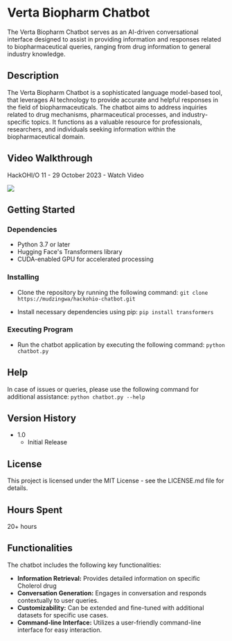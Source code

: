 
# Verta Biopharm Chatbot

The Verta Biopharm Chatbot serves as an AI-driven conversational interface designed to assist in providing information and responses related to biopharmaceutical queries, ranging from drug information to general industry knowledge.

## Description

The Verta Biopharm Chatbot is a sophisticated language model-based tool, that leverages AI technology to provide accurate and helpful responses in the field of biopharmaceuticals. The chatbot aims to address inquiries related to drug mechanisms, pharmaceutical processes, and industry-specific topics. It functions as a valuable resource for professionals, researchers, and individuals seeking information within the biopharmaceutical domain.

## Video Walkthrough
[](https://www.loom.com/share/6d98d3f39c834678a7f3a8c705f69c1f)

HackOHI/O 11 - 29 October 2023 - Watch Video

[![](https://cdn.loom.com/sessions/thumbnails/6d98d3f39c834678a7f3a8c705f69c1f-with-play.gif)](https://www.loom.com/share/6d98d3f39c834678a7f3a8c705f69c1f)

## Getting Started

### Dependencies

- Python 3.7 or later
- Hugging Face's Transformers library
- CUDA-enabled GPU for accelerated processing

### Installing

- Clone the repository by running the following command:
``` git clone https://mudzingwa/hackohio-chatbot.git ```

    
- Install necessary dependencies using pip:
``` pip install transformers ```
    

### Executing Program

- Run the chatbot application by executing the following command:
``` python chatbot.py ```


## Help

In case of issues or queries, please use the following command for additional assistance:
``` python chatbot.py --help ```


## Version History

- 1.0
  - Initial Release

## License

This project is licensed under the MIT License - see the LICENSE.md file for details.

## Hours Spent

20+ hours

## Functionalities

The chatbot includes the following key functionalities:

- **Information Retrieval:** Provides detailed information on specific Cholerol drug
- **Conversation Generation:** Engages in conversation and responds contextually to user queries.
- **Customizability:** Can be extended and fine-tuned with additional datasets for specific use cases.
- **Command-line Interface:** Utilizes a user-friendly command-line interface for easy interaction.
